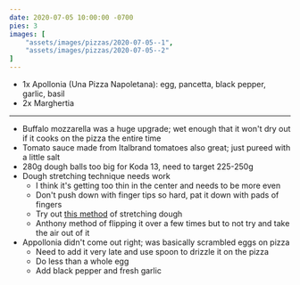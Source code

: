 ```yaml
---
date: 2020-07-05 10:00:00 -0700
pies: 3
images: [
    "assets/images/pizzas/2020-07-05--1",
    "assets/images/pizzas/2020-07-05--2"
]
---
```

- 1x Apollonia (Una Pizza Napoletana): egg, pancetta, black pepper, garlic, basil
- 2x Marghertia

---

- Buffalo mozzarella was a huge upgrade; wet enough that it won't dry out if it cooks on the pizza the entire time
- Tomato sauce made from Italbrand tomatoes also great; just pureed with a little salt
- 280g dough balls too big for Koda 13, need to target 225-250g
- Dough stretching technique needs work
    - I think it's getting too thin in the center and needs to be more even
    - Don't push down with finger tips so hard, pat it down with pads of fingers
    - Try out [this method](https://www.youtube.com/watch?v=FR2Teqs4qc4) of stretching dough
    - Anthony method of flipping it over a few times but to not try and take the air out of it
- Appollonia didn't come out right; was basically scrambled eggs on pizza
    - Need to add it very late and use spoon to drizzle it on the pizza
    - Do less than a whole egg
    - Add black pepper and fresh garlic
